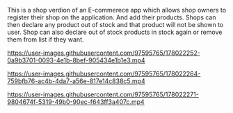 This is a shop verdion of an E-commerece app which allows shop owners to register their shop on the application.
And add their products.
Shops can then declare any product out of stock and that product will not be shown to user.
Shop can also declare out of stock products in stock again or remove them from list if they want.



https://user-images.githubusercontent.com/97595765/178022252-0a9b3701-0093-4e1b-8bef-905434e1b1e3.mp4



https://user-images.githubusercontent.com/97595765/178022264-759bfb76-ac4b-4da7-a56e-817e14c838c5.mp4



https://user-images.githubusercontent.com/97595765/178022271-9804674f-5319-49b0-90ec-f643ff3a407c.mp4

